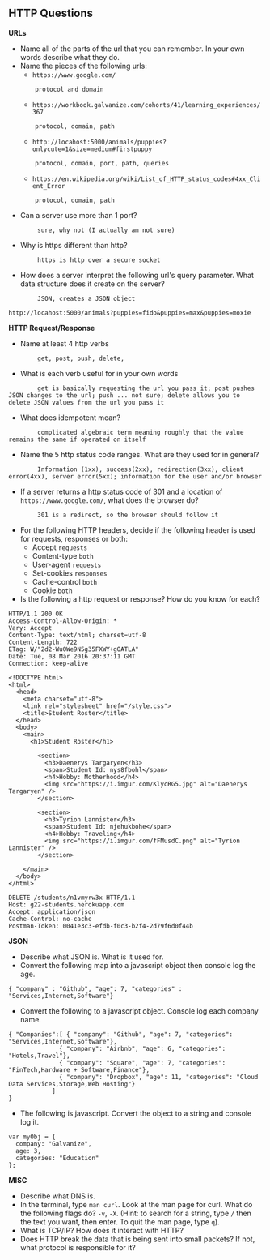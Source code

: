 ## HTTP Questions

__URLs__

* Name all of the parts of the url that you can remember.  In your own words describe what they do.
* Name the pieces of the following urls:
	* `https://www.google.com/`
	```
		protocol and domain
	```
	* `https://workbook.galvanize.com/cohorts/41/learning_experiences/367`
	```
		protocol, domain, path
	```
	* `http://locahost:5000/animals/puppies?onlycute=1&size=medium#firstpuppy`
	```
		protocol, domain, port, path, queries
	```
	* `https://en.wikipedia.org/wiki/List_of_HTTP_status_codes#4xx_Client_Error`
	```
		protocol, domain, path
	```
* Can a server use more than 1 port?
```
		sure, why not (I actually am not sure)
```
* Why is https different than http?
```
		https is http over a secure socket
```
* How does a server interpret the following url's query parameter.  What data structure does it create on the server?
```
		JSON, creates a JSON object
```


```
http://locahost:5000/animals?puppies=fido&puppies=max&puppies=moxie
```

__HTTP Request/Response__

* Name at least 4 http verbs
```
		get, post, push, delete,
```
* What is each verb useful for in your own words
```
		get is basically requesting the url you pass it; post pushes JSON changes to the url; push ... not sure; delete allows you to delete JSON values from the url you pass it
```
* What does idempotent mean?
```
		complicated algebraic term meaning roughly that the value remains the same if operated on itself
```
* Name the 5 http status code ranges.  What are they used for in general?
```
		Information (1xx), success(2xx), redirection(3xx), client error(4xx), server error(5xx); information for the user and/or browser
```
* If a server returns a http status code of 301 and a location of `https://www.google.com/`, what does the browser do?
```
		301 is a redirect, so the browser should follow it
```
* For the following HTTP headers, decide if the following header is used for requests, responses or both:
	* Accept ```requests```
	* Content-type ```both```
	* User-agent ```requests```
	* Set-cookies ```responses```
	* Cache-control ```both```
	* Cookie ```both```
* Is the following a http request or response?  How do you know for each?

```
HTTP/1.1 200 OK
Access-Control-Allow-Origin: *
Vary: Accept
Content-Type: text/html; charset=utf-8
Content-Length: 722
ETag: W/"2d2-Wu0We9N5g35FXWY+gOATLA"
Date: Tue, 08 Mar 2016 20:37:11 GMT
Connection: keep-alive

<!DOCTYPE html>
<html>
  <head>
    <meta charset="utf-8">
    <link rel="stylesheet" href="/style.css">
    <title>Student Roster</title>
  </head>
  <body>
    <main>
      <h1>Student Roster</h1>

        <section>
          <h3>Daenerys Targaryen</h3>
          <span>Student Id: nys8fbohl</span>
          <h4>Hobby: Motherhood</h4>
          <img src="https://i.imgur.com/KlycRG5.jpg" alt="Daenerys Targaryen" />
        </section>

        <section>
          <h3>Tyrion Lannister</h3>
          <span>Student Id: njehukbohe</span>
          <h4>Hobby: Traveling</h4>
          <img src="https://i.imgur.com/fFMusdC.png" alt="Tyrion Lannister" />
        </section>

    </main>
  </body>
</html>
```

```
DELETE /students/n1vmyrw3x HTTP/1.1
Host: g22-students.herokuapp.com
Accept: application/json
Cache-Control: no-cache
Postman-Token: 0041e3c3-efdb-f0c3-b2f4-2d79f6d0f44b
```

__JSON__

* Describe what JSON is.  What is it used for.
* Convert the following map into a javascript object then console log the age.

```
{ "company" : "Github", "age": 7, "categories" : "Services,Internet,Software"}
```
* Convert the following to a javascript object.  Console log each company name.

```
{ "Companies":[ { "company": "Github", "age": 7, "categories": "Services,Internet,Software"},
              { "company": "Airbnb", "age": 6, "categories": "Hotels,Travel"},
              { "company": "Square", "age": 7, "categories": "FinTech,Hardware + Software,Finance"},
              { "company": "Dropbox", "age": 11, "categories": "Cloud Data Services,Storage,Web Hosting"}
            ]
}
```
* The following is javascript.  Convert the object to a string and console log it.

```
var myObj = {
  company: "Galvanize",
  age: 3,
  categories: "Education"
};
```
__MISC__

* Describe what DNS is.
* In the terminal, type `man curl`.  Look at the man page for curl.  What do the following flags do? `-v`, `-X`.  (Hint: to search for a string, type `/` then the text you want, then enter.  To quit the man page, type `q`).
* What is TCP/IP?  How does it interact with HTTP?
* Does HTTP break the data that is being sent into small packets?  If not, what protocol is responsible for it?
